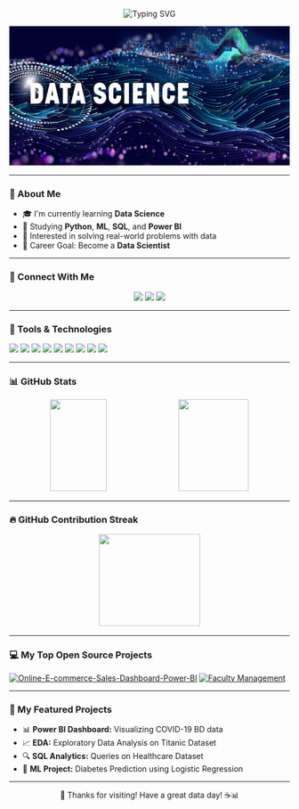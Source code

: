 <!-- Typing Intro Banner -->
<p align="center">
  <img src="https://readme-typing-svg.herokuapp.com?font=Fira+Code&duration=3000&pause=1000&color=F79520&width=600&lines=Hi+I'm+Senarul+Islam+👋;Aspiring+Data+Scientist+🔍;Love+Machine+Learning+%26+AI+🤖;Welcome+to+my+GitHub+Profile+💻" alt="Typing SVG" />
</p>

<!-- Profile Banner GIF -->
<p align="center">
  <img src="https://github.com/SENARUL-2S/SENARUL-2S/blob/main/datasci.jpg" width="900" height ="250" alt="Coding gif"/>
</p>

---

### 🧠 About Me
- 🎓 I'm currently learning **Data Science**
- 📘 Studying **Python**, **ML**, **SQL**, and **Power BI**
- 🧪 Interested in solving real-world problems with data
- 🎯 Career Goal: Become a **Data Scientist**

---
### 🔗 Connect With Me
<p align="center">
  <a href="mailto:mdsenarul72@email.com"><img src="https://img.shields.io/badge/Email-D14836?style=for-the-badge&logo=gmail&logoColor=white"/></a>
  <a href="https://www.linkedin.com/in/md-senarul-islam-a7092a2b7/)"><img src="https://img.shields.io/badge/LinkedIn-blue?style=for-the-badge&logo=linkedin&logoColor=white"/></a>
  <a href="https://github.com/SENARUL-2S"><img src="https://img.shields.io/badge/GitHub-black?style=for-the-badge&logo=github&logoColor=white"/></a>
</p>

---

### 💼 Tools & Technologies
<p>
  <img src="https://img.shields.io/badge/Python-306998?style=for-the-badge&logo=python&logoColor=white"/>
  <img src="https://img.shields.io/badge/Numpy-013243?style=for-the-badge&logo=numpy&logoColor=white"/>
  <img src="https://img.shields.io/badge/Pandas-150458?style=for-the-badge&logo=pandas"/>
  <img src="https://img.shields.io/badge/Matplotlib-120253?style=for-the-badge&logo=matplotlib"/>
  <img src="https://img.shields.io/badge/Seaborn-320253?style=for-the-badge&logo=seaborn"/>
  <img src="https://img.shields.io/badge/Scikit--learn-F7931E?style=for-the-badge&logo=scikit-learn"/>
  <img src="https://img.shields.io/badge/Tensorflow-FF6F00?style=for-the-badge&logo=tensorflow"/>
  <img src="https://img.shields.io/badge/PowerBI-F2C811?style=for-the-badge&logo=powerbi"/>
  <img src="https://img.shields.io/badge/MySQL-00758F?style=for-the-badge&logo=mysql&logoColor=white"/>
</p>

---

### 📊 GitHub Stats
<p align="center">
  <img src="https://github-readme-stats.vercel.app/api?username=SENARUL-2S&show_icons=true&theme=radical&rank_icon=github" width="45%" height="165"/>
  <img src="https://github-readme-stats.vercel.app/api/top-langs/?username=SENARUL-2S&layout=compact&theme=radical" width="50%" height="165"/>
</p>


---

### 🔥 GitHub Contribution Streak
<p align="center">
  <img src="https://github-readme-streak-stats.herokuapp.com/?user=SENARUL-2S&theme=radical" width="60%" height="165" />
</p>

---

### 💻 My Top Open Source Projects
[![Online-E-commerce-Sales-Dashboard-Power-BI](https://github-readme-stats.vercel.app/api/pin/?username=SENARUL-2S&repo=Online-E-commerce-Sales-Dashboard-Power-BI-&theme=dark)](https://github.com/SENARUL-2S/Online-E-commerce-Sales-Dashboard-Power-BI-) 
[![Faculty Management](https://github-readme-stats.vercel.app/api/pin/?username=SENARUL-2S&repo=Faculty-Management-System&theme=dark)](https://github.com/SENARUL-2S/Faculty-Management-System) 

---

### 📌 My Featured Projects
- 📊 **Power BI Dashboard:** Visualizing COVID-19 BD data
- 📈 **EDA:** Exploratory Data Analysis on Titanic Dataset
- 🔍 **SQL Analytics:** Queries on Healthcare Dataset
- 🤖 **ML Project:** Diabetes Prediction using Logistic Regression

---


<p align="center", font-family="bold" font-size="18">
  🧡 Thanks for visiting! Have a great data day! ☕📊
</p>
